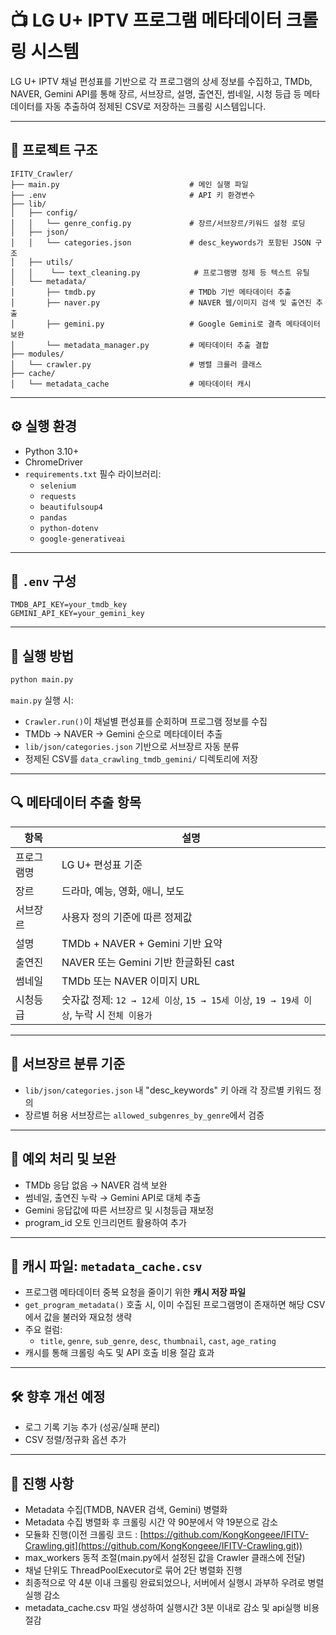 # 📺 LG U+ IPTV 프로그램 메타데이터 크롤링 시스템

LG U+ IPTV 채널 편성표를 기반으로 각 프로그램의 상세 정보를 수집하고, TMDb, NAVER, Gemini API를 통해 장르, 서브장르, 설명, 출연진, 썸네일, 시청 등급 등 메타데이터를 자동 추출하여 정제된 CSV로 저장하는 크롤링 시스템입니다.

---

## 📁 프로젝트 구조

```
IFITV_Crawler/
├── main.py                             # 메인 실행 파일
├── .env                                # API 키 환경변수
├── lib/
│   ├── config/
│   │   └── genre_config.py             # 장르/서브장르/키워드 설정 로딩
│   ├── json/
│   │   └── categories.json             # desc_keywords가 포함된 JSON 구조
│   ├── utils/
│   │    └── text_cleaning.py            # 프로그램명 정제 등 텍스트 유틸
│   └── metadata/
│       ├── tmdb.py                     # TMDb 기반 메타데이터 추출
│       ├── naver.py                    # NAVER 웹/이미지 검색 및 출연진 추출
│       ├── gemini.py                   # Google Gemini로 결측 메타데이터 보완
│       └── metadata_manager.py         # 메타데이터 추출 결합
├── modules/
│   └── crawler.py                      # 병렬 크롤러 클래스
├── cache/
│   └── metadata_cache                  # 메타데이터 캐시
```

---

## ⚙️ 실행 환경

- Python 3.10+
- ChromeDriver
- `requirements.txt` 필수 라이브러리:
  - `selenium`
  - `requests`
  - `beautifulsoup4`
  - `pandas`
  - `python-dotenv`
  - `google-generativeai`

---

## 🔑 `.env` 구성

```env
TMDB_API_KEY=your_tmdb_key
GEMINI_API_KEY=your_gemini_key
```

---

## 🚀 실행 방법

```bash
python main.py
```

`main.py` 실행 시:

- `Crawler.run()`이 채널별 편성표를 순회하며 프로그램 정보를 수집
- TMDb → NAVER → Gemini 순으로 메타데이터 추출
- `lib/json/categories.json` 기반으로 서브장르 자동 분류
- 정제된 CSV를 `data_crawling_tmdb_gemini/` 디렉토리에 저장

---

## 🔍 메타데이터 추출 항목

| 항목    | 설명                                                                 |
| ----- | ------------------------------------------------------------------ |
| 프로그램명 | LG U+ 편성표 기준                                                       |
| 장르    | 드라마, 예능, 영화, 애니, 보도                                                |
| 서브장르  | 사용자 정의 기준에 따른 정제값                                                  |
| 설명    | TMDb + NAVER + Gemini 기반 요약                                        |
| 출연진   | NAVER 또는 Gemini 기반 한글화된 cast                                       |
| 썸네일   | TMDb 또는 NAVER 이미지 URL                                              |
| 시청등급  | 숫자값 정제: `12 → 12세 이상`, `15 → 15세 이상`, `19 → 19세 이상`, 누락 시 `전체 이용가` |

---

## 🧠 서브장르 분류 기준

- `lib/json/categories.json` 내 "desc\_keywords" 키 아래 각 장르별 키워드 정의
- 장르별 허용 서브장르는 `allowed_subgenres_by_genre`에서 검증

---

## 📌 예외 처리 및 보완

- TMDb 응답 없음 → NAVER 검색 보완
- 썸네일, 출연진 누락 → Gemini API로 대체 추출
- Gemini 응답값에 따른 서브장르 및 시청등급 재보정
- program\_id 오토 인크리먼트 활용하여 추가

---

## 📄 캐시 파일: `metadata_cache.csv`

- 프로그램 메타데이터 중복 요청을 줄이기 위한 **캐시 저장 파일**
- `get_program_metadata()` 호출 시, 이미 수집된 프로그램명이 존재하면 해당 CSV에서 값을 불러와 재요청 생략
- 주요 컬럼:
  - `title`, `genre`, `sub_genre`, `desc`, `thumbnail`, `cast`, `age_rating`
- 캐시를 통해 크롤링 속도 및 API 호출 비용 절감 효과

---

## 🛠 향후 개선 예정

- 로그 기록 기능 추가 (성공/실패 분리)
- CSV 정렬/정규화 옵션 추가

---

## 📝 진행 사항

- Metadata 수집(TMDB, NAVER 검색, Gemini) 병렬화
- Metadata 수집 병렬화 후 크롤링 시간 약 90분에서 약 19분으로 감소
- 모듈화 진행(이전 크롤링 코드 : [https://github.com/KongKongeee/IFITV-Crawling.git](https://github.com/KongKongeee/IFITV-Crawling.git))
- max\_workers 동적 조절(main.py에서 설정된 값을 Crawler 클래스에 전달)
- 채널 단위도 ThreadPoolExecutor로 묶어 2단 병렬화 진행
- 최종적으로 약 4분 이내 크롤링 완료되었으나, 서버에서 실행시 과부하 우려로 병렬실행 감소
- metadata_cache.csv 파일 생성하여 실행시간 3분 이내로 감소 및 api실행 비용 절감

